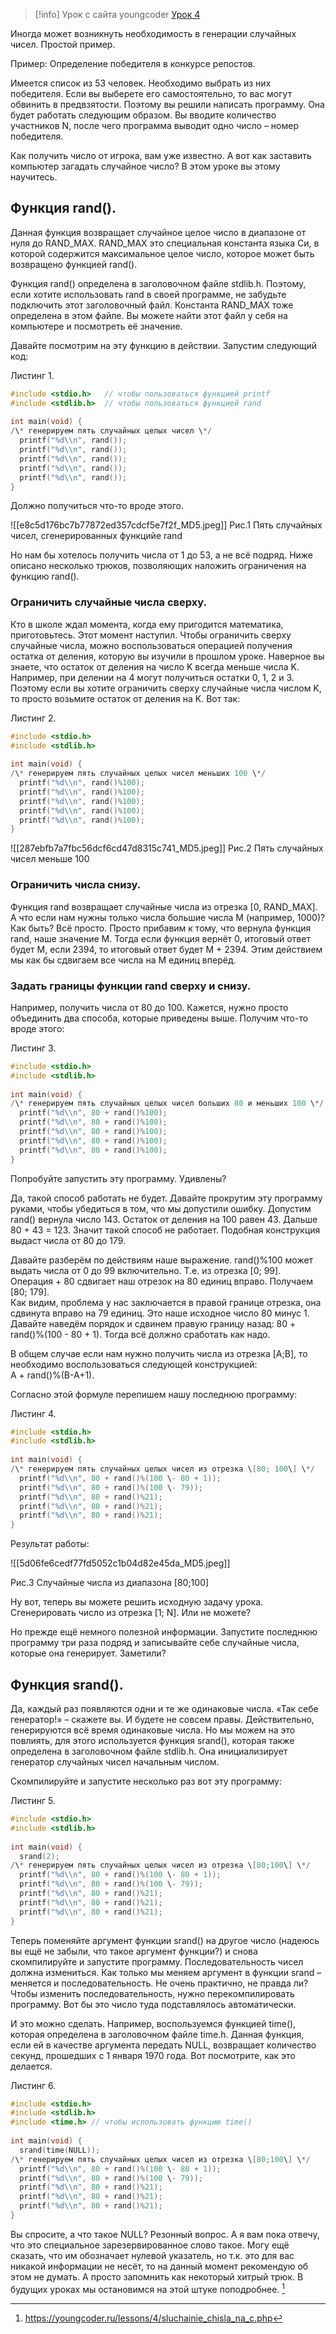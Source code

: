 
>[!info]
>Урок с сайта youngcoder
>[Урок 4](https://youngcoder.ru/lessons/4/sluchainie_chisla_na_c.php)

Иногда может возникнуть необходимость в генерации случайных чисел. Простой пример.

Пример: Определение победителя в конкурсе репостов.

Имеется список из 53 человек. Необходимо выбрать из них победителя. Если вы выберете его самостоятельно, то вас могут обвинить в предвзятости. Поэтому вы решили написать программу. Она будет работать следующим образом. Вы вводите количество участников N, после чего программа выводит одно число – номер победителя.

Как получить число от игрока, вам уже известно. А вот как заставить компьютер загадать случайное число? В этом уроке вы этому научитесь.

## Функция rand().

Данная функция возвращает случайное целое число в диапазоне от нуля до RAND\_MAX. RAND\_MAX это специальная константа языка Си, в которой содержится максимальное целое число, которое может быть возвращено функцией rand().

Функция rand() определена в заголовочном файле stdlib.h. Поэтому, если хотите использовать rand в своей программе, не забудьте подключить этот заголовочный файл. Константа RAND\_MAX тоже определена в этом файле. Вы можете найти этот файл у себя на компьютере и посмотреть её значение.

Давайте посмотрим на эту функцию в действии. Запустим следующий код:

Листинг 1.
```C
#include <stdio.h>   // чтобы пользоваться функцией printf
#include <stdlib.h>  // чтобы пользоваться функцией rand
 
int main(void) {
/\* генерируем пять случайных целых чисел \*/
  printf("%d\\n", rand());
  printf("%d\\n", rand());
  printf("%d\\n", rand());
  printf("%d\\n", rand());
  printf("%d\\n", rand());
}
```


Должно получиться что-то вроде этого.


![[e8c5d176bc7b77872ed357cdcf5e7f2f_MD5.jpeg]]
Рис.1 Пять случайных чисел, сгенерированных функцийе rand

Но нам бы хотелось получить числа от 1 до 53, а не всё подряд. Ниже описано несколько трюков, позволяющих наложить ограничения на функцию rand().

### Ограничить случайные числа сверху.

Кто в школе ждал момента, когда ему пригодится математика, приготовьтесь. Этот момент наступил. Чтобы ограничить сверху случайные числа, можно воспользоваться операцией получения остатка от деления, которую вы изучили в прошлом уроке. Наверное вы знаете, что остаток от деления на число K всегда меньше числа K. Например, при делении на 4 могут получиться остатки 0, 1, 2 и 3. Поэтому если вы хотите ограничить сверху случайные числа числом K, то просто возьмите остаток от деления на K. Вот так:

Листинг 2.
```C
#include <stdio.h>
#include <stdlib.h>
 
int main(void) {
/\* генерируем пять случайных целых чисел меньших 100 \*/
  printf("%d\\n", rand()%100);
  printf("%d\\n", rand()%100);
  printf("%d\\n", rand()%100);
  printf("%d\\n", rand()%100);
  printf("%d\\n", rand()%100);
}
```


![[287ebfb7a7fbc56dcf6cd47d8315c741_MD5.jpeg]]
Рис.2 Пять случайных чисел меньше 100

### Ограничить числа снизу.

Функция rand возвращает случайные числа из отрезка \[0, RAND\_MAX\]. А что если нам нужны только числа большие числа M (например, 1000)? Как быть? Всё просто. Просто прибавим к тому, что вернула функция rand, наше значение M. Тогда если функция вернёт 0, итоговый ответ будет M, если 2394, то итоговый ответ будет M + 2394. Этим действием мы как бы сдвигаем все числа на M единиц вперёд.

### Задать границы функции rand сверху и снизу.

Например, получить числа от 80 до 100. Кажется, нужно просто объединить два способа, которые приведены выше. Получим что-то вроде этого:

Листинг 3.
```C
#include <stdio.h>
#include <stdlib.h>
 
int main(void) {
/\* генерируем пять случайных целых чисел больших 80 и меньших 100 \*/
  printf("%d\\n", 80 + rand()%100);
  printf("%d\\n", 80 + rand()%100);
  printf("%d\\n", 80 + rand()%100);
  printf("%d\\n", 80 + rand()%100);
  printf("%d\\n", 80 + rand()%100);
}

```

Попробуйте запустить эту программу. Удивлены?

Да, такой способ работать не будет. Давайте прокрутим эту программу руками, чтобы убедиться в том, что мы допустили ошибку. Допустим rand() вернула число 143. Остаток от деления на 100 равен 43. Дальше 80 + 43 = 123. Значит такой способ не работает. Подобная конструкция выдаст числа от 80 до 179.

Давайте разберём по действиям наше выражение. rand()%100 может выдать числа от 0 до 99 включительно. Т.е. из отрезка \[0; 99\].  
Операция \+ 80 сдвигает наш отрезок на 80 единиц вправо. Получаем \[80; 179\].  
Как видим, проблема у нас заключается в правой границе отрезка, она сдвинута вправо на 79 единиц. Это наше исходное число 80 минус 1. Давайте наведём порядок и сдвинем правую границу назад: 80 + rand()%(100 - 80 + 1). Тогда всё должно сработать как надо.

В общем случае если нам нужно получить числа из отрезка \[A;B\], то необходимо воспользоваться следующей конструкцией:  
A + rand()%(B-A+1).

Согласно этой формуле перепишем нашу последнюю программу:

Листинг 4.
```C
#include <stdio.h>
#include <stdlib.h>
 
int main(void) {
/\* генерируем пять случайных целых чисел из отрезка \[80; 100\] \*/
  printf("%d\\n", 80 + rand()%(100 \- 80 + 1));
  printf("%d\\n", 80 + rand()%(100 \- 79));
  printf("%d\\n", 80 + rand()%21);
  printf("%d\\n", 80 + rand()%21);
  printf("%d\\n", 80 + rand()%21);
}
```


Результат работы:


![[5d06fe6cedf77fd5052c1b04d82e45da_MD5.jpeg]]

Рис.3 Случайные числа из диапазона \[80;100\]

Ну вот, теперь вы можете решить исходную задачу урока. Сгенерировать число из отрезка \[1; N\]. Или не можете?

Но прежде ещё немного полезной информации. Запустите последнюю программу три раза подряд и записывайте себе случайные числа, которые она генерирует. Заметили?

## Функция srand().

Да, каждый раз появляются одни и те же одинаковые числа. «Так себе генератор!» – скажете вы. И будете не совсем правы. Действительно, генерируются всё время одинаковые числа. Но мы можем на это повлиять, для этого используется функция srand(), которая также определена в заголовочном файле stdlib.h. Она инициализирует генератор случайных чисел начальным числом.

Скомпилируйте и запустите несколько раз вот эту программу:

Листинг 5.
```C
#include <stdio.h>
#include <stdlib.h>
 
int main(void) {
  srand(2);
/\* генерируем пять случайных целых чисел из отрезка \[80;100\] \*/
  printf("%d\\n", 80 + rand()%(100 \- 80 + 1));
  printf("%d\\n", 80 + rand()%(100 \- 79));
  printf("%d\\n", 80 + rand()%21);
  printf("%d\\n", 80 + rand()%21);
  printf("%d\\n", 80 + rand()%21);
}
```


Теперь поменяйте аргумент функции srand() на другое число (надеюсь вы ещё не забыли, что такое аргумент функции?) и снова скомпилируйте и запустите программу. Последовательность чисел должна измениться. Как только мы меняем аргумент в функции srand – меняется и последовательность. Не очень практично, не правда ли? Чтобы изменить последовательность, нужно перекомпилировать программу. Вот бы это число туда подставлялось автоматически.

И это можно сделать. Например, воспользуемся функцией time(), которая определена в заголовочном файле time.h. Данная функция, если ей в качестве аргумента передать NULL, возвращает количество секунд, прошедших c 1 января 1970 года. Вот посмотрите, как это делается.

Листинг 6.
```C
#include <stdio.h>
#include <stdlib.h>
#include <time.h> // чтобы использовать функцию time()
 
int main(void) {
  srand(time(NULL));
/\* генерируем пять случайных целых чисел из отрезка \[80;100\] \*/
  printf("%d\\n", 80 + rand()%(100 \- 80 + 1));
  printf("%d\\n", 80 + rand()%(100 \- 79));
  printf("%d\\n", 80 + rand()%21);
  printf("%d\\n", 80 + rand()%21);
  printf("%d\\n", 80 + rand()%21);
}

```

Вы спросите, а что такое NULL? Резонный вопрос. А я вам пока отвечу, что это специальное зарезервированное слово такое. Могу ещё сказать, что им обозначает нулевой указатель, но т.к. это для вас никакой информации не несёт, то на данный момент рекомендую об этом не думать. А просто запомнить как некоторый хитрый трюк. В будущих уроках мы остановимся на этой штуке поподробнее.
[^1] 

 [^1]: https://youngcoder.ru/lessons/4/sluchainie_chisla_na_c.php  
